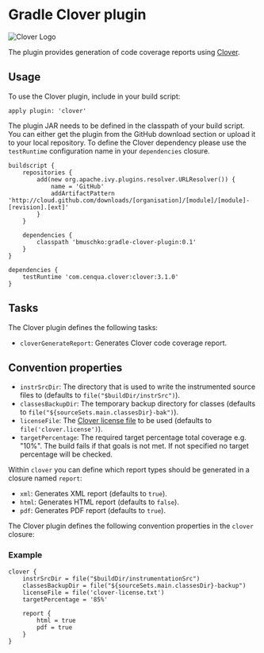 # Gradle Clover plugin

![Clover Logo](http://www.atlassian.com/software/clover/images/badges/v2/code_coverage_md.png)

The plugin provides generation of code coverage reports using [Clover](http://www.atlassian.com/software/clover/).

## Usage

To use the Clover plugin, include in your build script:

    apply plugin: 'clover'

The plugin JAR needs to be defined in the classpath of your build script. You can either get the plugin from the GitHub download
section or upload it to your local repository. To define the Clover dependency please use the `testRuntime`
configuration name in your `dependencies` closure.

    buildscript {
        repositories {
            add(new org.apache.ivy.plugins.resolver.URLResolver()) {
                name = 'GitHub'
                addArtifactPattern 'http://cloud.github.com/downloads/[organisation]/[module]/[module]-[revision].[ext]'
            }
        }

        dependencies {
            classpath 'bmuschko:gradle-clover-plugin:0.1'
        }
    }

    dependencies {
        testRuntime 'com.cenqua.clover:clover:3.1.0'
    }

## Tasks

The Clover plugin defines the following tasks:

* `cloverGenerateReport`: Generates Clover code coverage report.

## Convention properties

* `instrSrcDir`: The directory that is used to write the instrumented source files to (defaults to `file("$buildDir/instrSrc")`).
* `classesBackupDir`: The temporary backup directory for classes (defaults to `file("${sourceSets.main.classesDir}-bak")`).
* `licenseFile`: The [Clover license file](http://confluence.atlassian.com/display/CLOVER/How+to+configure+your+clover.license)
to be used (defaults to `file('clover.license')`).
* `targetPercentage`: The required target percentage total coverage e.g. "10%". The build fails if that goals is not met.
If not specified no target percentage will be checked.

Within `clover` you can define which report types should be generated in a closure named `report`:

* `xml`: Generates XML report (defaults to `true`).
* `html`: Generates HTML report (defaults to `false`).
* `pdf`: Generates PDF report (defaults to `true`).

The Clover plugin defines the following convention properties in the `clover` closure:

### Example

    clover {
        instrSrcDir = file("$buildDir/instrumentationSrc")
        classesBackupDir = file("${sourceSets.main.classesDir}-backup")
        licenseFile = file('clover-license.txt')
        targetPercentage = '85%'

        report {
            html = true
            pdf = true
        }
    }